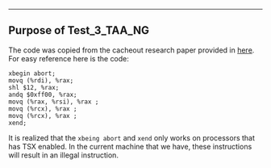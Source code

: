 ------------------------
Purpose of Test_3_TAA_NG
------------------------

The code was copied from the cacheout research paper provided in [here](https://cacheoutattack.com/files/CacheOut.pdf). For easy reference here is the code:


```assembly
xbegin abort;
movq (%rdi), %rax;
shl $12, %rax;
andq $0xff00, %rax;
movq (%rax, %rsi), %rax ;
movq (%rcx), %rax ;
movq (%rcx), %rax ;
xend;

```

It is realized that the `xbeing abort` and `xend` only works on processors that has TSX enabled. In the current machine that we have, these instructions will result in an illegal instruction. 